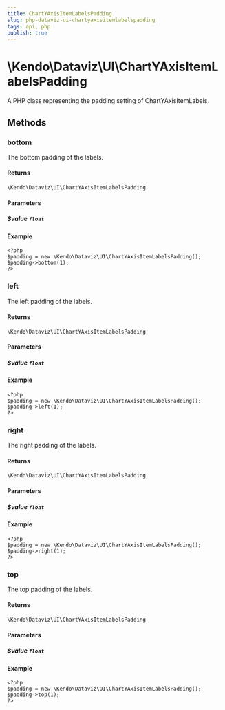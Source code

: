 ```yaml
---
title: ChartYAxisItemLabelsPadding
slug: php-dataviz-ui-chartyaxisitemlabelspadding
tags: api, php
publish: true
---
```


# \Kendo\Dataviz\UI\ChartYAxisItemLabelsPadding

A PHP class representing the padding setting of ChartYAxisItemLabels.


## Methods

### bottom
The bottom padding of the labels.

#### Returns
`\Kendo\Dataviz\UI\ChartYAxisItemLabelsPadding`

#### Parameters

##### $value `float`



#### Example 
    <?php
    $padding = new \Kendo\Dataviz\UI\ChartYAxisItemLabelsPadding();
    $padding->bottom(1);
    ?>

### left
The left padding of the labels.

#### Returns
`\Kendo\Dataviz\UI\ChartYAxisItemLabelsPadding`

#### Parameters

##### $value `float`



#### Example 
    <?php
    $padding = new \Kendo\Dataviz\UI\ChartYAxisItemLabelsPadding();
    $padding->left(1);
    ?>

### right
The right padding of the labels.

#### Returns
`\Kendo\Dataviz\UI\ChartYAxisItemLabelsPadding`

#### Parameters

##### $value `float`



#### Example 
    <?php
    $padding = new \Kendo\Dataviz\UI\ChartYAxisItemLabelsPadding();
    $padding->right(1);
    ?>

### top
The top padding of the labels.

#### Returns
`\Kendo\Dataviz\UI\ChartYAxisItemLabelsPadding`

#### Parameters

##### $value `float`



#### Example 
    <?php
    $padding = new \Kendo\Dataviz\UI\ChartYAxisItemLabelsPadding();
    $padding->top(1);
    ?>

 
